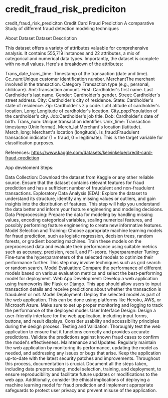 # credit_fraud_risk_prediciton
credit_fraud_risk_prediciton
Credit Card Fraud Prediction
A comparative Study of different fraud detection modeling techniques


About Dataset
Dataset Description

This dataset offers a variety of attributes valuable for comprehensive analysis. It contains 555,719 instances and 22 attributes, a mix of categorical and numerical data types. Importantly, the dataset is complete with no null values. Here's a breakdown of the attributes:

Trans_date_trans_time: Timestamp of the transaction (date and time).
Cc_num:Unique customer identification number.
MerchantThe merchant involved in the transaction.
Category Transaction type (e.g., personal, childcare).
Amt:Transaction amount.
First: Cardholder's first name.
Last Cardholder's last name.
Gender: Cardholder's gender.
Street: Cardholder's street address.
City: Cardholder's city of residence.
State: Cardholder's state of residence.
Zip: Cardholder's zip code.
Lat:Latitude of cardholder's location.
Long: Longitude of cardholder's location.
City_pop:Population of the cardholder's city.
Job:Cardholder's job title.
Dob: Cardholder's date of birth.
Trans_num: Unique transaction identifier.
Unix_time: Transaction timestamp (Unix format).
Merch_lat:Merchant's location (latitude).
Merch_long: Merchant's location (longitude).
Is_fraud:Fraudulent transaction indicator (1 = fraud, 0 = legitimate). This is the target variable for classification purposes.


References: https://www.kaggle.com/datasets/kelvinkelue/credit-card-fraud-prediction



App develoment Steps:

Data Collection: Download the dataset from Kaggle or any other reliable source. Ensure that the dataset contains relevant features for fraud prediction and has a sufficient number of fraudulent and non-fraudulent transactions.
Exploratory Data Analysis (EDA): Explore the dataset to understand its structure, identify any missing values or outliers, and gain insights into the distribution of features. This step will help you understand the data better and inform your feature engineering and modeling decisions.
Data Preprocessing: Prepare the data for modeling by handling missing values, encoding categorical variables, scaling numerical features, and possibly performing feature engineering to create new informative features.
Model Selection and Training: Choose appropriate machine learning models for fraud prediction, such as logistic regression, decision trees, random forests, or gradient boosting machines. Train these models on the preprocessed data and evaluate their performance using suitable metrics such as accuracy, precision, recall, and F1-score.
Hyperparameter Tuning: Fine-tune the hyperparameters of the selected models to optimize their performance further. This step may involve techniques such as grid search or random search.
Model Evaluation: Compare the performance of different models based on various evaluation metrics and select the best-performing model for deployment.
Web App Development: Develop a web application using frameworks like Flask or Django. This app should allow users to input transaction details and receive predictions about whether the transaction is fraudulent or not.
Model Deployment: Deploy the selected model as part of the web application. This can be done using platforms like Heroku, AWS, or Microsoft Azure. Make sure to set up proper monitoring and logging to track the performance of the deployed model.
User Interface Design: Design a user-friendly interface for the web application, including input forms, buttons, and result displays. Consider usability and accessibility principles during the design process.
Testing and Validation: Thoroughly test the web application to ensure that it functions correctly and provides accurate predictions. Validate the predictions against known fraud cases to confirm the model's effectiveness.
Maintenance and Updates: Regularly maintain the web application by monitoring its performance, updating the model as needed, and addressing any issues or bugs that arise. Keep the application up-to-date with the latest security patches and improvements.
Throughout this process, documentation is crucial. Document all the steps taken, including data preprocessing, model selection, training, and deployment, to ensure reproducibility and facilitate future updates or modifications to the web app. Additionally, consider the ethical implications of deploying a machine learning model for fraud prediction and implement appropriate safeguards to protect user privacy and prevent misuse of the application.
